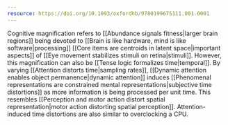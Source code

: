 ```yaml
---
resource: https://doi.org/10.1093/oxfordhb/9780199675111.001.0001
---
```


Cognitive magnification refers to [[Abundance signals fitness|larger brain regions]] being devoted to [[Brain is like hardware, mind is like software|processing]] [[Core items are centroids in latent space|important aspects]] of [[Eye movement stabilizes stimuli on retina|stimuli]]. However, this magnification can also be [[Tense logic formalizes time|temporal]]. By varying [[Attention distorts time|sampling rates]], [[Dynamic attention enables object permanence|dynamic attention]] induces [[Phenomenal representations are constrained mental representations|subjective time distortions]] as more information is being processed per unit time. This resembles [[Perception and motor action distort spatial representation|motor action distorting spatial perception]]. Attention-induced time distortions are also similar to overclocking a CPU.